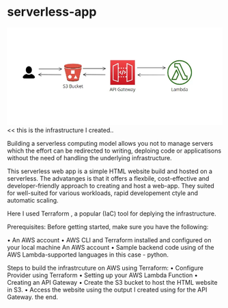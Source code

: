 # serverless-app

![Alt text](image.png) << this is the infrastructure I created..



Building a serverless computing model allows you not to manage servers which the effort can be redirected to writing, deploing code or applicatisons without the need of handling the underlying infrastructure.

This serverless web app is a simple HTML website build and hosted on a serverless. The advatanges is that it offers a flexbile, cost-effective and developer-friendly approach to creating and host a web-app. They suited for well-suited for various workloads, rapid developement ctyle and automatic scaling.

Here I used  Terraform , a popular (IaC) tool for deplying the infrastructure.


Prerequisites:
Before getting started, make sure you have the following:

• An AWS account
• AWS CLI  and Terraform installed and configured on your local machine 
An AWS account
• Sample backend code using of the AWS Lambda-supported languages in this case - python.


Steps to build the infrastrcuture on AWS using Terraform:
• Configure Provider using Terraform
• Setting up your AWS Lambda Function
• Creating an API Gateway
• Create the S3 bucket to host the HTML website in S3.
• Access the website using the output I created using for the API Gateway.
the end.